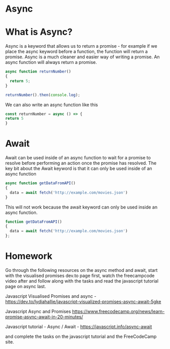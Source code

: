 # Async 

# What is Async?

Async is a keyword that allows us to return a promise - for example if we place the async keyword before a function, the function will return a promise. Async is a much cleaner and easier way of writing a promise. An async function will always return a promise.
```js
async function returnNumber()
{
  return 5;
}

returnNumber().then(console.log);
```
We can also write an async function like this
```js
const returnNumber = async () => {
return 5
}
```

# Await

Await can be used inside of an async function to wait for a promise to resolve before performing an action once the promise has resolved. The key bit about the Await keyword is that it can only be used inside of an async function

```js
async function getDataFromAPI()
{ 
  data = await fetch('http://example.com/movies.json') 
}
```

This will not work because the await keyword can only be used inside an async function.
```js
function getDataFromAPI()
{
  data = await fetch('http://example.com/movies.json') 
};
```

# Homework

Go through the following resources on the async method and await, start with the visualised promises dev.to page first, watch the freecampcode video after and follow along with the tasks and read the javascript tutorial page on async last.


Javascript Visualised Promises and async - https://dev.to/lydiahallie/javascript-visualized-promises-async-await-5gke

Javascript Async and Promises https://www.freecodecamp.org/news/learn-promise-async-await-in-20-minutes/ 

Javascript tutorial - Async / Await - https://javascript.info/async-await

and complete the tasks on the javascript tutorial and the FreeCodeCamp site.

